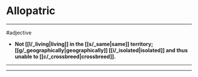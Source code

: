 # Allopatric
---
#adjective
- **Not [[l/_living|living]] in the [[s/_same|same]] territory; [[g/_geographically|geographically]] [[i/_isolated|isolated]] and thus unable to [[c/_crossbreed|crossbreed]].**
---
---
